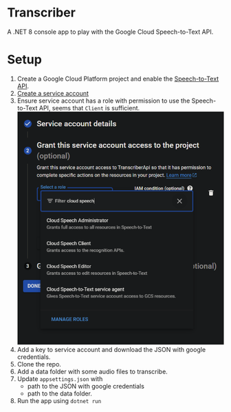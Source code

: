 # Transcriber

A .NET 8 console app to play with the Google Cloud Speech-to-Text API.

# Setup

1. Create a Google Cloud Platform project and enable the [Speech-to-Text API](https://cloud.google.com/speech-to-text/docs/quickstart).
2. [Create a service account](https://www.youtube.com/watch?v=t5mbV3vxa-Y)
3. Ensure service account has a role with permission to use the Speech-to-Text API, seems that `Client` is sufficient.
   ![Google Cloud Project settings for adding role to service account](Screenshot.png)
4. Add a key to service account and download the JSON with google credentials.
5. Clone the repo.
6. Add a data folder with some audio files to transcribe.
7. Update `appsettings.json` with
   - path to the JSON with google credentials
   - path to the data folder.
8. Run the app using `dotnet run`

